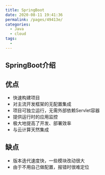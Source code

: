 ```yaml
---
title: SpringBoot
date: 2020-08-11 19:41:36
permalink: /pages/49413e/
categories: 
  - Java
  - cloud
tags: 
  - 
---
```

## SpringBoot介绍



## 优点

- 快速构建项目
- 对主流开发框架的无配置集成
- 项目可独立运行，无需外部依赖Servlet容器
- 提供运行时的应用监控
- 极大地提高了开发、部署效率
- 与云计算天然集成

## 缺点

- 版本迭代速度快，一些模块改动很大
- 由于不用自己做配置，报错时很难定位

